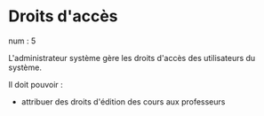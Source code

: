 
# Droits d'accès
num : 5

L'administrateur système gère les droits d'accès des utilisateurs du système.

Il doit pouvoir :
- attribuer des droits d'édition des cours aux professeurs
